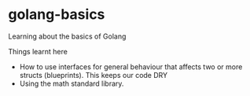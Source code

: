 # golang-basics
Learning about the basics of Golang

Things learnt here
- How to use interfaces for general behaviour that affects two or more structs (blueprints). This keeps our code DRY
- Using the math standard library.
